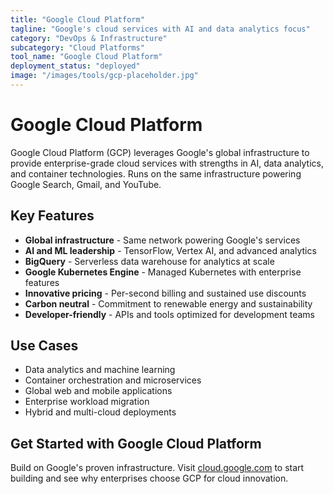 ```yaml
---
title: "Google Cloud Platform"
tagline: "Google's cloud services with AI and data analytics focus"
category: "DevOps & Infrastructure"
subcategory: "Cloud Platforms"
tool_name: "Google Cloud Platform"
deployment_status: "deployed"
image: "/images/tools/gcp-placeholder.jpg"
---
```


# Google Cloud Platform

Google Cloud Platform (GCP) leverages Google's global infrastructure to provide enterprise-grade cloud services with strengths in AI, data analytics, and container technologies. Runs on the same infrastructure powering Google Search, Gmail, and YouTube.

## Key Features

- **Global infrastructure** - Same network powering Google's services
- **AI and ML leadership** - TensorFlow, Vertex AI, and advanced analytics
- **BigQuery** - Serverless data warehouse for analytics at scale
- **Google Kubernetes Engine** - Managed Kubernetes with enterprise features
- **Innovative pricing** - Per-second billing and sustained use discounts
- **Carbon neutral** - Commitment to renewable energy and sustainability
- **Developer-friendly** - APIs and tools optimized for development teams

## Use Cases

- Data analytics and machine learning
- Container orchestration and microservices
- Global web and mobile applications
- Enterprise workload migration
- Hybrid and multi-cloud deployments

## Get Started with Google Cloud Platform

Build on Google's proven infrastructure. Visit [cloud.google.com](https://cloud.google.com) to start building and see why enterprises choose GCP for cloud innovation.
